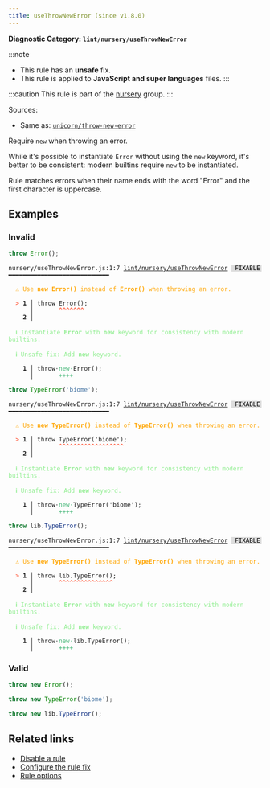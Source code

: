 ```yaml
---
title: useThrowNewError (since v1.8.0)
---
```


**Diagnostic Category: `lint/nursery/useThrowNewError`**

:::note
- This rule has an **unsafe** fix.
- This rule is applied to **JavaScript and super languages** files.
:::

:::caution
This rule is part of the [nursery](/linter/rules/#nursery) group.
:::

Sources: 
- Same as: <a href="https://github.com/sindresorhus/eslint-plugin-unicorn/blob/main/docs/rules/throw-new-error.md" target="_blank"><code>unicorn/throw-new-error</code></a>

Require `new` when throwing an error.

While it's possible to instantiate `Error` without using the `new` keyword, it's better to be consistent: modern builtins require `new` to be instantiated.

Rule matches errors when their name ends with the word "Error" and the first character is uppercase.

## Examples

### Invalid

```jsx
throw Error();
```

<pre class="language-text"><code class="language-text">nursery/useThrowNewError.js:1:7 <a href="https://biomejs.dev/linter/rules/use-throw-new-error">lint/nursery/useThrowNewError</a> <span style="color: #000; background-color: #ddd;"> FIXABLE </span> ━━━━━━━━━━━━━━━━━━━━━━━━━━━━

<strong><span style="color: Orange;">  </span></strong><strong><span style="color: Orange;">⚠</span></strong> <span style="color: Orange;">Use </span><span style="color: Orange;"><strong>new Error()</strong></span><span style="color: Orange;"> instead of </span><span style="color: Orange;"><strong>Error()</strong></span><span style="color: Orange;"> when throwing an error.</span>
  
<strong><span style="color: Tomato;">  </span></strong><strong><span style="color: Tomato;">&gt;</span></strong> <strong>1 │ </strong>throw Error();
   <strong>   │ </strong>      <strong><span style="color: Tomato;">^</span></strong><strong><span style="color: Tomato;">^</span></strong><strong><span style="color: Tomato;">^</span></strong><strong><span style="color: Tomato;">^</span></strong><strong><span style="color: Tomato;">^</span></strong><strong><span style="color: Tomato;">^</span></strong><strong><span style="color: Tomato;">^</span></strong>
    <strong>2 │ </strong>
  
<strong><span style="color: lightgreen;">  </span></strong><strong><span style="color: lightgreen;">ℹ</span></strong> <span style="color: lightgreen;">Instantiate </span><span style="color: lightgreen;"><strong>Error</strong></span><span style="color: lightgreen;"> with </span><span style="color: lightgreen;"><strong>new</strong></span><span style="color: lightgreen;"> keyword for consistency with modern builtins.</span>
  
<strong><span style="color: lightgreen;">  </span></strong><strong><span style="color: lightgreen;">ℹ</span></strong> <span style="color: lightgreen;">Unsafe fix</span><span style="color: lightgreen;">: </span><span style="color: lightgreen;">Add </span><span style="color: lightgreen;"><strong>new</strong></span><span style="color: lightgreen;"> keyword.</span>
  
<strong>  </strong><strong>  1 │ </strong>throw<span style="opacity: 0.8;">·</span><span style="color: MediumSeaGreen;">n</span><span style="color: MediumSeaGreen;">e</span><span style="color: MediumSeaGreen;">w</span><span style="opacity: 0.8;"><span style="color: MediumSeaGreen;">·</span></span>Error();
<strong>  </strong><strong>    │ </strong>      <span style="color: MediumSeaGreen;">+</span><span style="color: MediumSeaGreen;">+</span><span style="color: MediumSeaGreen;">+</span><span style="color: MediumSeaGreen;">+</span>        
</code></pre>

```jsx
throw TypeError('biome');
```

<pre class="language-text"><code class="language-text">nursery/useThrowNewError.js:1:7 <a href="https://biomejs.dev/linter/rules/use-throw-new-error">lint/nursery/useThrowNewError</a> <span style="color: #000; background-color: #ddd;"> FIXABLE </span> ━━━━━━━━━━━━━━━━━━━━━━━━━━━━

<strong><span style="color: Orange;">  </span></strong><strong><span style="color: Orange;">⚠</span></strong> <span style="color: Orange;">Use </span><span style="color: Orange;"><strong>new TypeError()</strong></span><span style="color: Orange;"> instead of </span><span style="color: Orange;"><strong>TypeError()</strong></span><span style="color: Orange;"> when throwing an error.</span>
  
<strong><span style="color: Tomato;">  </span></strong><strong><span style="color: Tomato;">&gt;</span></strong> <strong>1 │ </strong>throw TypeError('biome');
   <strong>   │ </strong>      <strong><span style="color: Tomato;">^</span></strong><strong><span style="color: Tomato;">^</span></strong><strong><span style="color: Tomato;">^</span></strong><strong><span style="color: Tomato;">^</span></strong><strong><span style="color: Tomato;">^</span></strong><strong><span style="color: Tomato;">^</span></strong><strong><span style="color: Tomato;">^</span></strong><strong><span style="color: Tomato;">^</span></strong><strong><span style="color: Tomato;">^</span></strong><strong><span style="color: Tomato;">^</span></strong><strong><span style="color: Tomato;">^</span></strong><strong><span style="color: Tomato;">^</span></strong><strong><span style="color: Tomato;">^</span></strong><strong><span style="color: Tomato;">^</span></strong><strong><span style="color: Tomato;">^</span></strong><strong><span style="color: Tomato;">^</span></strong><strong><span style="color: Tomato;">^</span></strong><strong><span style="color: Tomato;">^</span></strong>
    <strong>2 │ </strong>
  
<strong><span style="color: lightgreen;">  </span></strong><strong><span style="color: lightgreen;">ℹ</span></strong> <span style="color: lightgreen;">Instantiate </span><span style="color: lightgreen;"><strong>Error</strong></span><span style="color: lightgreen;"> with </span><span style="color: lightgreen;"><strong>new</strong></span><span style="color: lightgreen;"> keyword for consistency with modern builtins.</span>
  
<strong><span style="color: lightgreen;">  </span></strong><strong><span style="color: lightgreen;">ℹ</span></strong> <span style="color: lightgreen;">Unsafe fix</span><span style="color: lightgreen;">: </span><span style="color: lightgreen;">Add </span><span style="color: lightgreen;"><strong>new</strong></span><span style="color: lightgreen;"> keyword.</span>
  
<strong>  </strong><strong>  1 │ </strong>throw<span style="opacity: 0.8;">·</span><span style="color: MediumSeaGreen;">n</span><span style="color: MediumSeaGreen;">e</span><span style="color: MediumSeaGreen;">w</span><span style="opacity: 0.8;"><span style="color: MediumSeaGreen;">·</span></span>TypeError('biome');
<strong>  </strong><strong>    │ </strong>      <span style="color: MediumSeaGreen;">+</span><span style="color: MediumSeaGreen;">+</span><span style="color: MediumSeaGreen;">+</span><span style="color: MediumSeaGreen;">+</span>                   
</code></pre>

```jsx
throw lib.TypeError();
```

<pre class="language-text"><code class="language-text">nursery/useThrowNewError.js:1:7 <a href="https://biomejs.dev/linter/rules/use-throw-new-error">lint/nursery/useThrowNewError</a> <span style="color: #000; background-color: #ddd;"> FIXABLE </span> ━━━━━━━━━━━━━━━━━━━━━━━━━━━━

<strong><span style="color: Orange;">  </span></strong><strong><span style="color: Orange;">⚠</span></strong> <span style="color: Orange;">Use </span><span style="color: Orange;"><strong>new TypeError()</strong></span><span style="color: Orange;"> instead of </span><span style="color: Orange;"><strong>TypeError()</strong></span><span style="color: Orange;"> when throwing an error.</span>
  
<strong><span style="color: Tomato;">  </span></strong><strong><span style="color: Tomato;">&gt;</span></strong> <strong>1 │ </strong>throw lib.TypeError();
   <strong>   │ </strong>      <strong><span style="color: Tomato;">^</span></strong><strong><span style="color: Tomato;">^</span></strong><strong><span style="color: Tomato;">^</span></strong><strong><span style="color: Tomato;">^</span></strong><strong><span style="color: Tomato;">^</span></strong><strong><span style="color: Tomato;">^</span></strong><strong><span style="color: Tomato;">^</span></strong><strong><span style="color: Tomato;">^</span></strong><strong><span style="color: Tomato;">^</span></strong><strong><span style="color: Tomato;">^</span></strong><strong><span style="color: Tomato;">^</span></strong><strong><span style="color: Tomato;">^</span></strong><strong><span style="color: Tomato;">^</span></strong><strong><span style="color: Tomato;">^</span></strong><strong><span style="color: Tomato;">^</span></strong>
    <strong>2 │ </strong>
  
<strong><span style="color: lightgreen;">  </span></strong><strong><span style="color: lightgreen;">ℹ</span></strong> <span style="color: lightgreen;">Instantiate </span><span style="color: lightgreen;"><strong>Error</strong></span><span style="color: lightgreen;"> with </span><span style="color: lightgreen;"><strong>new</strong></span><span style="color: lightgreen;"> keyword for consistency with modern builtins.</span>
  
<strong><span style="color: lightgreen;">  </span></strong><strong><span style="color: lightgreen;">ℹ</span></strong> <span style="color: lightgreen;">Unsafe fix</span><span style="color: lightgreen;">: </span><span style="color: lightgreen;">Add </span><span style="color: lightgreen;"><strong>new</strong></span><span style="color: lightgreen;"> keyword.</span>
  
<strong>  </strong><strong>  1 │ </strong>throw<span style="opacity: 0.8;">·</span><span style="color: MediumSeaGreen;">n</span><span style="color: MediumSeaGreen;">e</span><span style="color: MediumSeaGreen;">w</span><span style="opacity: 0.8;"><span style="color: MediumSeaGreen;">·</span></span>lib.TypeError();
<strong>  </strong><strong>    │ </strong>      <span style="color: MediumSeaGreen;">+</span><span style="color: MediumSeaGreen;">+</span><span style="color: MediumSeaGreen;">+</span><span style="color: MediumSeaGreen;">+</span>                
</code></pre>

### Valid

```jsx
throw new Error();
```

```jsx
throw new TypeError('biome');
```

```jsx
throw new lib.TypeError();
```

## Related links

- [Disable a rule](/linter/#disable-a-lint-rule)
- [Configure the rule fix](/linter#configure-the-rule-fix)
- [Rule options](/linter/#rule-options)
